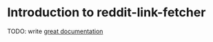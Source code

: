 # Introduction to reddit-link-fetcher

TODO: write [great documentation](http://jacobian.org/writing/what-to-write/)
